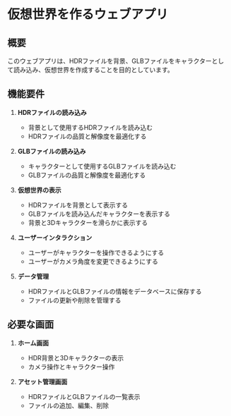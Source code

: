 # 仮想世界を作るウェブアプリ

## 概要

このウェブアプリは、HDRファイルを背景、GLBファイルをキャラクターとして読み込み、仮想世界を作成することを目的としています。

## 機能要件

1. **HDRファイルの読み込み**
   - 背景として使用するHDRファイルを読み込む
   - HDRファイルの品質と解像度を最適化する

2. **GLBファイルの読み込み**
   - キャラクターとして使用するGLBファイルを読み込む
   - GLBファイルの品質と解像度を最適化する

3. **仮想世界の表示**
   - HDRファイルを背景として表示する
   - GLBファイルを読み込んだキャラクターを表示する
   - 背景と3Dキャラクターを滑らかに表示する

4. **ユーザーインタラクション**
   - ユーザーがキャラクターを操作できるようにする
   - ユーザーがカメラ角度を変更できるようにする

5. **データ管理**
   - HDRファイルとGLBファイルの情報をデータベースに保存する
   - ファイルの更新や削除を管理する

## 必要な画面

1. **ホーム画面**
   - HDR背景と3Dキャラクターの表示
   - カメラ操作とキャラクター操作

2. **アセット管理画面**
   - HDRファイルとGLBファイルの一覧表示
   - ファイルの追加、編集、削除
   